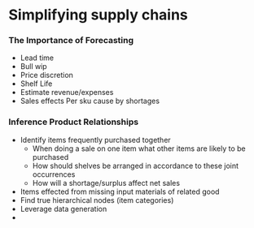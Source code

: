 # Simplifying supply chains 

### The Importance of Forecasting
- Lead time  
- Bull wip
- Price discretion
- Shelf Life
- Estimate revenue/expenses
- Sales effects Per sku cause by shortages


### Inference Product Relationships
- Identify items frequently purchased together 
  - When doing a sale on one item what other items are likely to be purchased
  - How should shelves be arranged in accordance to these joint occurrences
  - How will a shortage/surplus affect net sales
- Items effected from missing input materials of related good
- Find true hierarchical nodes (item categories)
- Leverage data generation
- 


